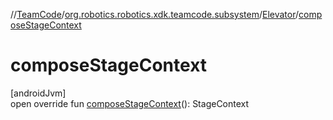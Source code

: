 //[TeamCode](../../../index.md)/[org.robotics.robotics.xdk.teamcode.subsystem](../index.md)/[Elevator](index.md)/[composeStageContext](compose-stage-context.md)

# composeStageContext

[androidJvm]\
open override fun [composeStageContext](compose-stage-context.md)(): StageContext
